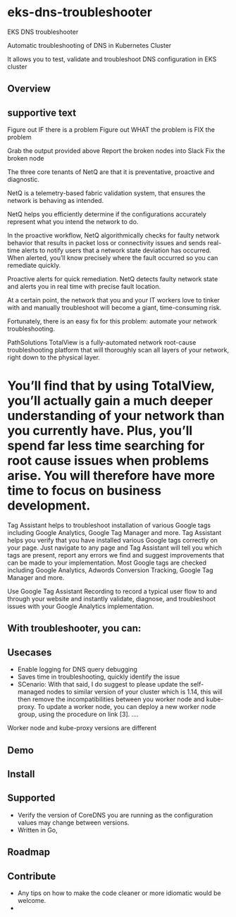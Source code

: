 # eks-dns-troubleshooter
EKS DNS troubleshooter

Automatic troubleshooting of DNS in Kubernetes Cluster

It allows you to test, validate and troubleshoot DNS configuration in EKS cluster

## Overview


## supportive text 
Figure out IF there is a problem 
Figure out WHAT the problem is 
FIX the problem


Grab the output provided above
Report the broken nodes into Slack
Fix the broken node

The three core tenants of NetQ are that it is preventative, proactive and diagnostic.


NetQ is a telemetry-based fabric validation system, that ensures the network is behaving as intended.

NetQ helps you efficiently determine if the configurations accurately represent what you intend the network to do.

In the proactive workflow, NetQ algorithmically checks for faulty network behavior that results in packet loss or connectivity issues and sends real-time alerts to notify users that a network state deviation has occurred. When alerted, you’ll know precisely where the fault occurred so you can remediate quickly.

Proactive alerts for quick remediation. NetQ detects faulty network state and alerts you in real time with precise fault location.

At a certain point, the network that you and your IT workers love to tinker with and  manually troubleshoot will become a giant, time-consuming risk.

Fortunately, there is an easy fix for this problem: automate your network troubleshooting.

PathSolutions TotalView is a fully-automated network root-cause troubleshooting platform that will thoroughly scan all layers of your network, right down to the physical layer.

You’ll find that by using TotalView, you’ll actually gain a much deeper understanding of your network than you currently have. Plus, you’ll spend far less time searching for root cause issues when problems arise. You will therefore have more time to focus on business development.
=============

Tag Assistant helps to troubleshoot installation of various Google tags including Google Analytics, Google Tag Manager and more.
Tag Assistant helps you verify that you have installed various Google tags correctly on your page. Just navigate to any page and Tag Assistant will tell you which tags are present, report any errors we find and suggest improvements that can be made to your implementation. Most Google tags are checked including Google Analytics, Adwords Conversion Tracking, Google Tag Manager and more.

Use Google Tag Assistant Recording to record a typical user flow to and through your website and instantly validate, diagnose, and troubleshoot issues with your Google Analytics implementation. 

## With troubleshooter, you can:


## Usecases
- Enable logging for DNS query debugging
- Saves time in troubleshooting, quickly identify the issue
- SCenario: With that said, I do suggest to please update the self-managed nodes to similar version of your cluster which is 1.14, this will then remove the incompatibilities between you worker node and kube-proxy. To update a worker node, you can deploy a new worker node group, using the procedure on link [3]. ....

Worker node and kube-proxy versions are different
## Demo


## Install


## Supported 
- Verify the version of CoreDNS you are running as the configuration values may change between versions.
- Written in Go,

## Roadmap


## Contribute
- Any tips on how to make the code cleaner or more idiomatic would be welcome.
- 

